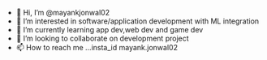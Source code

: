 - 👋 Hi, I’m @mayankjonwal02
- 👀 I’m interested in software/application development with ML integration
- 🌱 I’m currently learning app dev,web dev and game dev
- 💞️ I’m looking to collaborate on development project
- 📫 How to reach me ...insta_id mayank.jonwal02

<!---
mayankjonwal02/mayankjonwal02 is a ✨ special ✨ repository because its `README.md` (this file) appears on your GitHub profile.
You can click the Preview link to take a look at your changes.
--->
